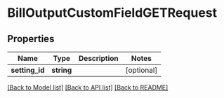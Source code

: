 # BillOutputCustomFieldGETRequest

## Properties
Name | Type | Description | Notes
------------ | ------------- | ------------- | -------------
**setting_id** | **string** |  | [optional] 

[[Back to Model list]](../README.md#documentation-for-models) [[Back to API list]](../README.md#documentation-for-api-endpoints) [[Back to README]](../README.md)


